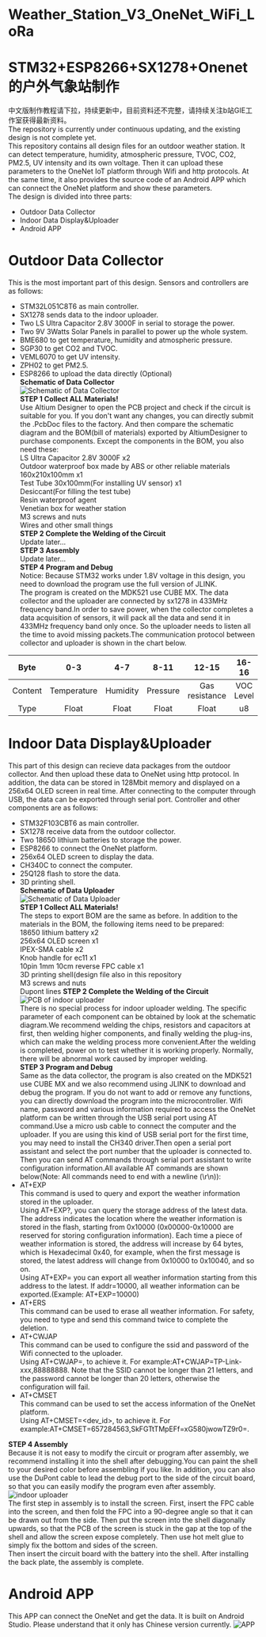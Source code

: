 # Weather_Station_V3_OneNet_WiFi_LoRa
STM32+ESP8266+SX1278+Onenet的户外气象站制作
================
中文版制作教程请下拉，持续更新中，目前资料还不完整，请持续关注b站GIE工作室获得最新资料。  
The repository is currently under continuous updating, and the existing design is not complete yet.   
This repository contains all design files for an outdoor weather station. It can detect temperature, humidity, atmospheric pressure, TVOC, CO2, PM2.5, UV intensity and its own voltage. Then it can upload these parameters to the OneNet IoT platform through Wifi and http protocols. At the same time, it also provides the source code of an Android APP which can connect the OneNet platform and show these parameters.  
The design is divided into three parts:  
* Outdoor Data Collector
* Indoor Data Display&Uploader
* Android APP
# Outdoor Data Collector
This is the most important part of this design. Sensors and controllers are as follows:  
* STM32L051C8T6 as main controller.  
* SX1278 sends data to the indoor uploader.  
* Two LS Ultra Capacitor 2.8V 3000F in serial to storage the power.  
* Two 9V 3Watts Solar Panels in parallel to power up the whole system.  
* BME680 to get temperature, humidity and atmospheric pressure.  
* SGP30 to get CO2 and TVOC.  
* VEML6070 to get UV intensity.  
* ZPH02 to get PM2.5.  
* ESP8266 to upload the data directly (Optional)  
**Schematic of Data Collector**  
![Schematic of Data Collector](fig/sch_outdoor.jpg)  
**STEP 1 Collect ALL Materials!**  
Use Altium Designer to open the PCB project and check if the circuit is suitable for you. If you don't want any changes, you can directly submit the .PcbDoc files to the factory. And then compare the schematic diagram and the BOM(bill of materials) exported by AltiumDesigner to purchase components. Except the components in the BOM, you also need these:  
LS Ultra Capacitor 2.8V 3000F x2  
Outdoor waterproof box made by ABS or other reliable materials 160x210x100mm x1  
Test Tube 30x100mm(For installing UV sensor) x1  
Desiccant(For filling the test tube)  
Resin waterproof agent  
Venetian box for weather station  
M3 screws and nuts  
Wires and other small things  
**STEP 2 Complete the Welding of the Circuit**  
Update later...  
**STEP 3 Assembly**  
Update later...  
**STEP 4 Program and Debug**  
Notice: Because STM32 works under 1.8V voltage in this design, you need to download the program use the full version of JLINK.  
The program is created on the MDK521 use CUBE MX. The data collector and the uploader are connected by sx1278 in 433MHz frequency band.In order to save power, when the collector completes a data acquisition of sensors, it will pack all the data and send it in 433MHz frequency band only once. So the uploader needs to listen all the time to avoid missing packets.The communication protocol between collector and uploader is shown in the chart below.  

|  Byte  | 0-3 | 4-7 | 8-11 | 12-15 | 16-16 | 17-20 | 21-22 | 23-24 | 25-26 | 27-30 |
| :----: | :----: | :----: | :----: | :----: | :----: | :----: | :----: | :----: | :----: | :----: |
| Content | Temperature | Humidity | Pressure | Gas resistance | VOC Level | PM2.5 | UV | CO2 | TVOC | Voltage |
| Type | Float | Float | Float | Float | u8 | u32 | u16 | u16 | u16 | Float |
  
# Indoor Data Display&Uploader
This part of this design can recieve data packages from the outdoor collector. And then upload these data to OneNet using http protocol. In addition, the data can be stored in  128Mbit memory and displayed on a 256x64 OLED screen in real time. After connecting to the computer through USB, the data can be exported through serial port. Controller and other components are as follows:  
* STM32F103CBT6 as main controller.  
* SX1278 receive data from the outdoor collector.  
* Two 18650 lithium batteries to storage the power.    
* ESP8266 to connect the OneNet platform.  
* 256x64 OLED screen to display the data.  
* CH340C to connect the computer.  
* 25Q128 flash to store the data.  
* 3D printing shell.  
**Schematic of Data Uploader**  
![Schematic of Data Uploader](fig/sch_indoor.jpg)  
**STEP 1 Collect ALL Materials!**  
The steps to export BOM are the same as before. In addition to the materials in the BOM, the following items need to be prepared:  
18650 lithium battery x2  
256x64 OLED screen x1  
IPEX-SMA cable x2  
Knob handle for ec11 x1  
10pin 1mm 10cm reverse FPC cable  x1  
3D printing shell(design file also in this repository  
M3 screws and nuts  
Dupont lines
**STEP 2 Complete the Welding of the Circuit**  
![PCB of indoor uploader](fig/fig_indoor_pcb.jpg)  
There is no special process for indoor uploader welding. The specific parameter of each component can be obtained by look at the schematic diagram.We recommend welding the chips, resistors and capacitors at first, then welding higher components, and finally welding the plug-ins, which can make the welding process more convenient.After the welding is completed, power on to test whether it is working properly. Normally, there will be abnormal work caused by improper welding.     
**STEP 3 Program and Debug**  
Same as the data collector, the program is also created on the MDK521 use CUBE MX and we also recommend using JLINK to download and debug the program. If you do not want to add or remove any functions, you can directly download the program into the microcontroller. 
Wifi name, password and various information required to access the OneNet platform can be written through the USB serial port using AT command.Use a micro usb cable to connect the computer and the uploader. If you are using this kind of USB serial port for the first time, you may need to install the CH340 driver.Then open a serial port assistant and select the port number that the uploader is connected to. Then you can send AT commands through serial port assistant to write configuration information.All available AT commands are shown below(Note: All commands need to end with a newline (\r\n)):  
* AT+EXP  
This command is used to query and export the weather information stored in the uploader.  
Using AT+EXP?, you can query the storage address of the latest data. The address indicates the location where the weather information is stored in the flash, starting from 0x10000 (0x00000-0x10000 are reserved for storing configuration information). Each time a piece of weather information is stored, the address will increase by 64 bytes, which is Hexadecimal 0x40, for example, when the first message is stored, the latest address will change from 0x10000 to 0x10040, and so on.  
Using AT+EXP=<addr> you can export all weather information starting from this address to the latest. If addr=10000, all weather information can be exported.(Example: AT+EXP=10000)  
* AT+ERS  
This command can be used to erase all weather information. For safety, you need to type and send this command twice to complete the deletion.  
* AT+CWJAP  
This command can be used to configure the ssid and password of the Wifi connected to the uploader.  
Using AT+CWJAP=<WiFi SSID>,<WiFi password> to achieve it. For example:AT+CWJAP=TP-Link-xxx,88888888. Note that the SSID cannot be longer than 21 letters, and the password cannot be longer than 20 letters, otherwise the configuration will fail.  
* AT+CMSET  
This command can be used to set the access information of the OneNet platform.  
Using AT+CMSET=<dev_id>,<API-key> to achieve it. For example:AT+CMSET=657284563,SkFGTtTMpEFf=xG580jwowTZ9r0=.
  
**STEP 4 Assembly**  
Because it is not easy to modify the circuit or program after assembly, we recommend installing it into the shell after debugging.You can paint the shell to your desired color before assembling if you like. In addition, you can also use the DuPont cable to lead the debug port to the side of the circuit board, so that you can easily modify the program even after assembly.  
![indoor uploader](fig/fig_indoor.jpg)  
The first step in assembly is to install the screen. First, insert the FPC cable into the screen, and then fold the FPC into a 90-degree angle so that it can be drawn out from the side. Then put the screen into the shell diagonally upwards, so that the PCB of the screen is stuck in the gap at the top of the shell and allow the screen expose completely. Then use hot melt glue to simply fix the bottom and sides of the screen.  
Then insert the circuit board with the battery into the shell. After installing the back plate, the assembly is complete.
# Android APP
This APP can connect the OneNet and get the data. It is built on Android Studio. Please understand that it only has Chinese version currently.
![APP](fig/fig_app.jpg)  
